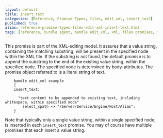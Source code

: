 ```yaml
---
layout: default
title: insert_text
categories: [Reference, Promise Types, files, edit_xml, insert_text]
published: true
alias: reference-promise-types-files-edit-xml-insert-text.html
tags: [reference, bundle agent, bundle edit_xml, xml, files promises, file editing, insert_text]
---
```


This promise is part of the XML-editing model. It assures that a value
string, containing the matching substring, will be present in the
specified node within the XML file. If the substring is not found, the
default promise is to append the substring to the end of the existing
value string, within the specified node. The specified node is
determined by body-attributes. The promise object referred to is a
literal string of text.

```cf3
    bundle edit_xml example
    {
    insert_text:

      "text content to be appended to existing text, including whitespace, within specified node"
        select_xpath => "/Server/Service/Engine/Host/Alias";
    }
```

Note that typically only a single value string, within a single
specified node, is inserted in each `insert_text` promise. You may of
course have multiple promises that each insert a value string.
